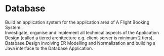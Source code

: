 # Database
Build an application system for the application area of A Flight Booking System.   
Investigate, organise and implement all technical aspects of the Application Design (called a tiered architecture e.g. client-server is minimum 2 tiers), Database Design involving ER Modelling and Normalization and building a Java interface to the Database Application. 
